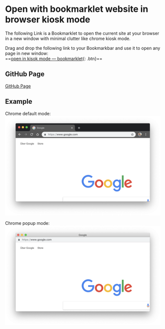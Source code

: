 # Open with bookmarklet website in browser kiosk mode

The following Link is a Bookmarklet to open the current site at your browser in a new window with minimal clutter like chrome kiosk mode.  

Drag and drop the following link to your Bookmarkbar and use it to open any page in new window:  
==[open in kisok mode — bookmarklet](javascript:(function()%7Bwindow.open(window.location.href%2C%20'_blank'%2C%20'toolbar%3D0%2Clocation%3D0%2Cmenubar%3D0')%7D)() "browser kiosk mode bookmarklet"){: .btn}==

## GitHub Page

[GitHub Page](https://schobner.github.io/browser-kisok-mode/)

## Example

Chrome default mode:
![before](img/preview-1.png "before")

Chrome popup mode:
![after](img/preview-2.png "after")
